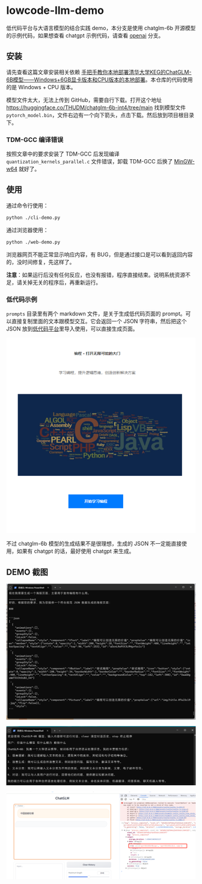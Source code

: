 # lowcode-llm-demo

低代码平台与大语言模型的结合实践 demo，本分支是使用 chatglm-6b 开源模型的示例代码，如果想查看 chatgpt 示例代码，请查看 [openai](https://github.com/woai3c/lowcode-llm-demo/tree/openai) 分支。

## 安装

请先查看这篇文章安装相关依赖 [手把手教你本地部署清华大学KEG的ChatGLM-6B模型——Windows+6GB显卡版本和CPU版本的本地部署](https://zhuanlan.zhihu.com/p/620455056)。本仓库的代码使用的是 Windows + CPU 版本。

模型文件太大，无法上传到 GitHub，需要自行下载。打开这个地址 <https://huggingface.co/THUDM/chatglm-6b-int4/tree/main> 找到模型文件 `pytorch_model.bin`，文件右边有一个向下箭头，点击下载。然后放到项目根目录下。

### TDM-GCC 编译错误
按照文章中的要求安装了 TDM-GCC 后发现编译 `quantization_kernels_parallel.c` 文件错误，卸载 TDM-GCC 后换了 [MinGW-w64](https://www.mingw-w64.org/downloads/) 就好了。

## 使用

通过命令行使用：

```sh
python ./cli-demo.py
```

通过浏览器使用：

```sh
python ./web-demo.py
```

浏览器网页不能正常显示响应内容，有 BUG，但是通过接口是可以看到返回内容的，没时间修复，先这样了。

**注意**：如果运行后没有任何反应，也没有报错，程序直接结束。说明系统资源不足，请关掉无关的程序后，再重新运行。

### 低代码示例

`prompts` 目录里有两个 markdown 文件，是关于生成低代码页面的 prompt。可以直接复制里面的文本跟模型交互。它会返回一个 JSON 字符串，然后把这个 JSON 放到[低代码平台](https://woai3c.github.io/visual-drag-demo/)里导入使用，可以直接生成页面。

![cli 截图](imgs/lowcode-page3.png)

不过 chatglm-6b 模型的生成结果不是很理想，生成的 JSON 不一定能直接使用，如果有 chatgpt 的话，最好使用 chatgpt 来生成。

## DEMO 截图

![cli 截图](imgs/lowcode.jpg)

![cli 截图](imgs/cli-demo.jpg)

![web 截图](imgs/web-demo.jpg)
